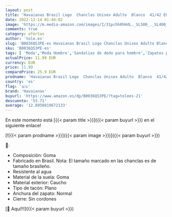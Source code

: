 ```yaml
---
layout: post
title: 'Havaianas Brasil Logo  Chanclas Unisex Adulto  Blanco  41/42 EU'
date: 2022-12-14 01:44:02
image: 'https://m.media-amazon.com/images/I/31pchh0hHdL._SL500_._SL400_.jpg'
comments: true
category: ofertas
author: 'tole.es'
slug: 'B0036QS3PE-es Havaianas Brasil Logo Chanclas Unisex Adulto Blanco 41/42 EU'
sku: 'B0036QS3PE-es'
tags: [ 'Moda','Moda Hombre','Sandalias de dedo para hombre','Zapatos para hombre','chanclas','havaianas','🇪🇸', ]
actualPrice: 11.99 EUR
currency: EUR
price: 11.99
comparePrice: 25.9 EUR
prodname: 'Havaianas Brasil Logo  Chanclas Unisex Adulto  Blanco  41/42 EU'
country: 'es'
flag: '🇪🇸'
brand: 'Havaianas'
buyurl: 'https://www.amazon.es/dp/B0036QS3PE/?tag=tolees-21'
descuento: '53.71'
average: '12.8950819672133'
---
```


En este momento está [{{< param title >}}]({{< param buyurl >}}) en el siguiente enlace!

[![{{< param prodname >}}]({{< param image >}})]({{< param buyurl >}})

🔎:

- Composición: Goma
- Fabricado en Brasil. Nota: El tamaño marcado en las chanclas es de tamaño brasileño.
- Resistente al agua
- Material de la suela: Goma
- Material exterior: Caucho
- Tipo de tacón: Plano
- Anchura del zapato: Normal
- Cierre: Sin cordones

[🛒 Aquí!!!]({{< param buyurl >}})
